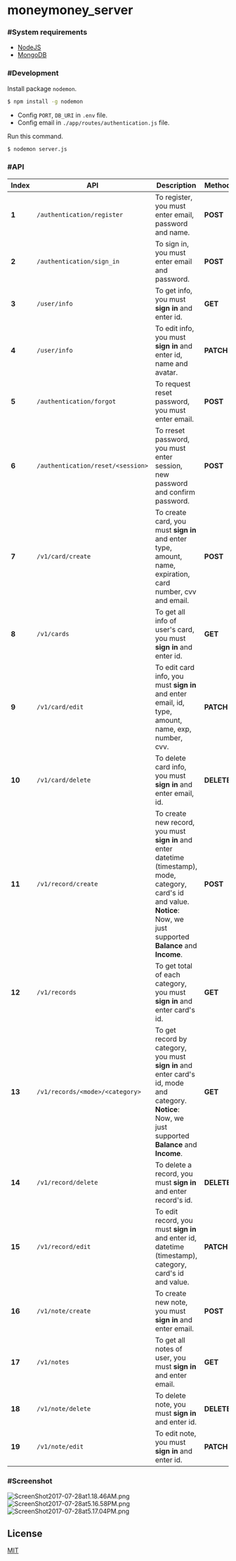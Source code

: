 # moneymoney_server

### #System requirements
  - [NodeJS](https://nodejs.org/en/)
  - [MongoDB](https://www.mongodb.com)
  
### #Development
Install package `nodemon`.
```sh
$ npm install -g nodemon
```
  - Config `PORT`, `DB_URI` in `.env` file.
  - Config email in `./app/routes/authentication.js` file.  

Run this command.
```sh
$ nodemon server.js
```

### #API
Index | API | Description | Method | Params | Types
------|-----|-------------|--------|--------|-------
**1** | `/authentication/register` | To register, you must enter email, password and name. | **POST** | `email`, `password`, `name`, `avatar` | String, String, String
**2** | `/authentication/sign_in` | To sign in, you must enter email and password. | **POST** | `email`, `password` | String, String
**3** | `/user/info` | To get info, you must **sign in** and enter id. | **GET** | `id` | String
**4** | `/user/info` | To edit info, you must **sign in** and enter id, name and avatar. | **PATCH** | `id`, `name`, `avatar` | String, String
**5** | `/authentication/forgot` | To request reset password, you must enter email. | **POST** | `email` | String
**6** | `/authentication/reset/<session>` | To rreset password, you must enter session, new password and confirm password. | **POST** | `session`, `newPassword`, `confirmPassword` | String, String, String
**7** | `/v1/card/create` | To create card,  you must **sign in** and enter type, amount, name, expiration, card number, cvv and email. | **POST** | `type`, `amount`, `name`, `exp`, `number`, `cvv`, `email` | String, Number, String, Number, Number, Number, String
**8** | `/v1/cards` | To get all info of user's card, you must **sign in** and enter id. | **GET** | `id` | String
**9** | `/v1/card/edit` | To edit card info, you must **sign in** and enter email, id, type, amount, name, exp, number, cvv. | **PATCH** | `email`, `id`, `type`, `amount`, `name`, `exp`, `number`, `cvv` | String, String, String, Number, String, Number, String, Number
**10** | `/v1/card/delete` | To delete card info, you must **sign in** and enter email, id. | **DELETE** | `email`, `id` | String, String
**11** | `/v1/record/create` | To create new record, you must **sign in** and enter datetime (timestamp), mode, category, card's id and value. **Notice**: Now, we just supported **Balance** and **Income**. | **POST** | `datetime`, `mode`, `category`, `card`, `value`, `note`, `picture` | Number, String, String, String, Number, String, String
**12** | `/v1/records` | To get total of each category, you must **sign in** and enter card's id. | **GET** | `id` | String
**13** | `/v1/records/<mode>/<category>` | To get record by category, you must **sign in** and enter card's id, mode and category. **Notice**: Now, we just supported **Balance** and **Income**. | **GET** | `id`, `mode`, `category` | String, String
**14** | `/v1/record/delete` | To delete a record, you must **sign in** and enter record's id. | **DELETE** | `id` | String
**15** | `/v1/record/edit` | To edit record, you must **sign in** and enter id, datetime (timestamp), category, card's id and value. | **PATCH** | `id`, `datetime`, `category`, `card`, `value`, `note`, `picture` | Number, String, String, Number, String, String
**16** | `/v1/note/create` | To create new note, you must **sign in** and enter email. | **POST** | `email`, `title`, `content` | String, String, String
**17** | `/v1/notes` | To get all notes of user, you must **sign in** and enter email. | **GET** | `email` | String
**18** | `/v1/note/delete` | To delete note, you must **sign in** and enter id. | **DELETE** | `id` | String
**19** | `/v1/note/edit` | To edit note, you must **sign in** and enter id. | **PATCH** | `id`, `title`, `content` | String, String, String

### #Screenshot
![ScreenShot2017-07-28at1.18.46AM.png](http://sv1.upsieutoc.com/2017/07/28/ScreenShot2017-07-28at1.18.46AM.png)   
![ScreenShot2017-07-28at5.16.58PM.png](http://sv1.upsieutoc.com/2017/07/28/ScreenShot2017-07-28at5.16.58PM.png)  
![ScreenShot2017-07-28at5.17.04PM.png](http://sv1.upsieutoc.com/2017/07/28/ScreenShot2017-07-28at5.17.04PM.png)

## License
[MIT](https://github.com/htdangkhoa/moneymoney_server/blob/master/LICENSE)
